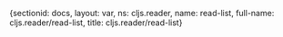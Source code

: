 {sectionid: docs, layout: var, ns: cljs.reader, name: read-list, full-name: cljs.reader/read-list,
  title: cljs.reader/read-list}
